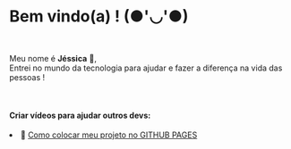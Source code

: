 # Bem vindo(a) ! (●'◡'●)
<br>

<p>Meu nome é <strong>Jéssica</strong> 💜,<br> Entrei no mundo da tecnologia para ajudar e fazer a diferença na vida das pessoas !</p>
<br>

#### Criar vídeos para ajudar outros devs:
 <li>🌱 <a target="_blank" href="https://youtu.be/OcDCOY1sBdU">Como colocar meu projeto no GITHUB PAGES</a></li>
